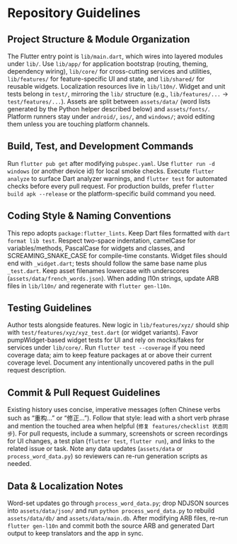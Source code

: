 # Repository Guidelines

## Project Structure & Module Organization
The Flutter entry point is `lib/main.dart`, which wires into layered modules under `lib/`. Use `lib/app/` for application bootstrap (routing, theming, dependency wiring), `lib/core/` for cross-cutting services and utilities, `lib/features/` for feature-specific UI and state, and `lib/shared/` for reusable widgets. Localization resources live in `lib/l10n/`. Widget and unit tests belong in `test/`, mirroring the `lib/` structure (e.g., `lib/features/...` → `test/features/...`). Assets are split between `assets/data/` (word lists generated by the Python helper described below) and `assets/fonts/`. Platform runners stay under `android/`, `ios/`, and `windows/`; avoid editing them unless you are touching platform channels.

## Build, Test, and Development Commands
Run `flutter pub get` after modifying `pubspec.yaml`. Use `flutter run -d windows` (or another device id) for local smoke checks. Execute `flutter analyze` to surface Dart analyzer warnings, and `flutter test` for automated checks before every pull request. For production builds, prefer `flutter build apk --release` or the platform-specific build command you need.

## Coding Style & Naming Conventions
This repo adopts `package:flutter_lints`. Keep Dart files formatted with `dart format lib test`. Respect two-space indentation, camelCase for variables/methods, PascalCase for widgets and classes, and SCREAMING_SNAKE_CASE for compile-time constants. Widget files should end with `_widget.dart`; tests should follow the same base name plus `_test.dart`. Keep asset filenames lowercase with underscores (`assets/data/french_words.json`). When adding l10n strings, update ARB files in `lib/l10n/` and regenerate with `flutter gen-l10n`.

## Testing Guidelines
Author tests alongside features. New logic in `lib/features/xyz/` should ship with `test/features/xyz/xyz_test.dart` (or widget variants). Favor pumpWidget-based widget tests for UI and rely on mocks/fakes for services under `lib/core/`. Run `flutter test --coverage` if you need coverage data; aim to keep feature packages at or above their current coverage level. Document any intentionally uncovered paths in the pull request description.

## Commit & Pull Request Guidelines
Existing history uses concise, imperative messages (often Chinese verbs such as “重构...” or “修正...”). Follow that style: lead with a short verb phrase and mention the touched area when helpful (`修复 features/checklist 状态同步`). For pull requests, include a summary, screenshots or screen recordings for UI changes, a test plan (`flutter test`, `flutter run`), and links to the related issue or task. Note any data updates (`assets/data` or `process_word_data.py`) so reviewers can re-run generation scripts as needed.

## Data & Localization Notes
Word-set updates go through `process_word_data.py`; drop NDJSON sources into `assets/data/json/` and run `python process_word_data.py` to rebuild `assets/data/db/` and `assets/data/main.db`. After modifying ARB files, re-run `flutter gen-l10n` and commit both the source ARB and generated Dart output to keep translators and the app in sync.
